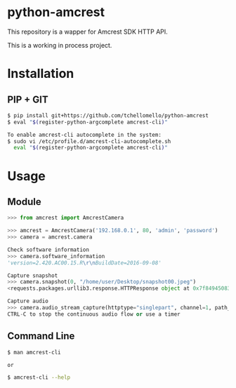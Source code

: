 # python-amcrest
This repository is a wapper for Amcrest SDK HTTP API.

This is a working in process project.

Installation
============


PIP + GIT
---------

```bash
$ pip install git+https://github.com/tchellomello/python-amcrest
$ eval "$(register-python-argcomplete amcrest-cli)"

To enable amcrest-cli autocomplete in the system:
$ sudo vi /etc/profile.d/amcrest-cli-autocomplete.sh
  eval "$(register-python-argcomplete amcrest-cli)"
```

Usage
=====

Module
------

```python
>>> from amcrest import AmcrestCamera

>>> amcrest = AmcrestCamera('192.168.0.1', 80, 'admin', 'password')
>>> camera = amcrest.camera

Check software information
>>> camera.software_information
'version=2.420.AC00.15.R\r\nBuildDate=2016-09-08'

Capture snapshot
>>> camera.snapshot(0, "/home/user/Desktop/snapshot00.jpeg")
<requests.packages.urllib3.response.HTTPResponse object at 0x7f84945083c8>

Capture audio
>>> camera.audio_stream_capture(httptype="singlepart", channel=1, path_file="/home/user/Desktop/audio.aac")
CTRL-C to stop the continuous audio flow or use a timer
```

Command Line
------------
```bash
$ man amcrest-cli

or

$ amcrest-cli --help
